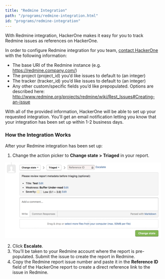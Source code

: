 ```yaml
---
title: "Redmine Integration"
path: "/programs/redmine-integration.html"
id: "programs/redmine-integration"
---
```


With Redmine integration, HackerOne makes it easy for you to track Redmine issues as references on HackerOne.

In order to configure Redmine integration for you team, [contact HackerOne](https://support.hackerone.com/hc/en-us/requests/new) with the following information:   

- The base URI of the Redmine instance (e.g. https://redmine.company.com/)
- The project (project_id) you’d like issues to default to (an integer)
- The tracker (tracker_id) you’d like issues to default to (an integer)
- Any other custom/specific fields you’d like prepopulated. Options are described here: http://www.redmine.org/projects/redmine/wiki/Rest_Issues#Creating-an-issue

With all of the provided information, HackerOne will be able to set up your requested integration. You’ll get an email notification letting you know that your integration has been set up within 1-2 business days.

### How the Integration Works
After your Redmine integration has been set up:
1. Change the action picker to **Change state > Triaged** in your report.

![integrations](./images/integrations.png)

2. Click **Escalate**.
3. You’ll be taken to your Redmine account where the report is pre-populated. Submit the issue to create the report in Redmine.
4. Copy the Redmine report issue number and paste it in the **Reference ID** field of the HackerOne report to create a direct reference link to the issue in Redmine.  
